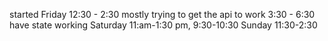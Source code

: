 started Friday 12:30 - 2:30 mostly trying to get the api to work
               3:30 - 6:30 have state working
Saturday 11:am-1:30 pm, 9:30-10:30
Sunday 11:30-2:30

